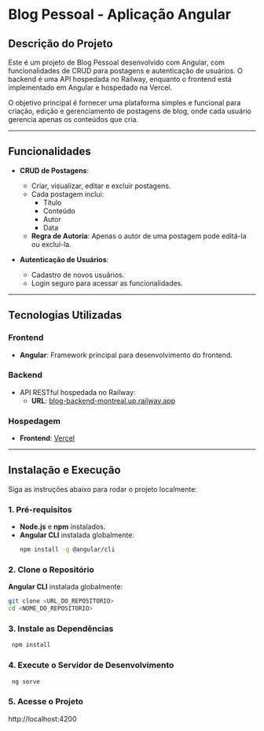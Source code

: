 # Blog Pessoal - Aplicação Angular

## Descrição do Projeto
Este é um projeto de Blog Pessoal desenvolvido com Angular, com funcionalidades de CRUD para postagens e autenticação de usuários. O backend é uma API hospedada no Railway, enquanto o frontend está implementado em Angular e hospedado na Vercel. 

O objetivo principal é fornecer uma plataforma simples e funcional para criação, edição e gerenciamento de postagens de blog, onde cada usuário gerencia apenas os conteúdos que cria.

---

## Funcionalidades
- **CRUD de Postagens**:
  - Criar, visualizar, editar e excluir postagens.
  - Cada postagem inclui:
    - Título
    - Conteúdo
    - Autor
    - Data
  - **Regra de Autoria**: Apenas o autor de uma postagem pode editá-la ou excluí-la.

- **Autenticação de Usuários**:
  - Cadastro de novos usuários.
  - Login seguro para acessar as funcionalidades.

---

## Tecnologias Utilizadas
### **Frontend**
- **Angular**: Framework principal para desenvolvimento do frontend.

### **Backend**
- API RESTful hospedada no Railway:
  - **URL**: [blog-backend-montreal.up.railway.app](https://blog-backend-montreal.up.railway.app)

### **Hospedagem**
- **Frontend**: [Vercel](https://blog-montreal.vercel.app/)

---

## Instalação e Execução

Siga as instruções abaixo para rodar o projeto localmente:

### 1. Pré-requisitos
- **Node.js** e **npm** instalados.
- **Angular CLI** instalada globalmente:
  ```bash
  npm install -g @angular/cli

### 2. Clone o Repositório
**Angular CLI** instalada globalmente:
  ```bash
  git clone <URL_DO_REPOSITORIO>
  cd <NOME_DO_REPOSITORIO> 
```
### 3. Instale as Dependências
```bash
 npm install
```


### 4. Execute o Servidor de Desenvolvimento
```bash
 ng serve
````

### 5. Acesse o Projeto
http://localhost:4200














